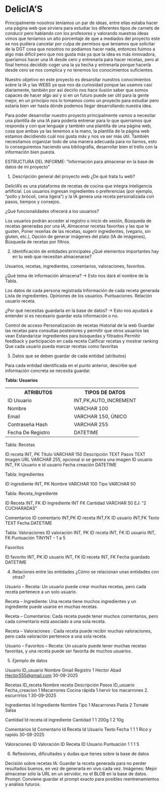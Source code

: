 # DelicIA’S

Principalmente nosotros teníamos un par de ideas, entre ellas estaba hacer una página web que sirviera para estudiar los diferentes tipos de carnets de conducir pero hablando con los 
profesores y valorando nuestras ideas vimos que teníamos un alto porcentaje de que a mediados del proyecto este se nos pudiera cancelar por culpa de permisos que teniamos que solicitar de la DGT cosa que nosotros no podíamos
hacer nada, entonces fuimos a algo más difícil pero que nos gusta más ya que la idea es más innovadora, queríamos hacer una IA desde cero y entrenarla para hacer recetas, pero al final
hemos decidido coger una Ia ya hecha y entrenarla porque hacerla desde cero se nos complica y no tenemos los conocimientos suficientes.

Nuestro objetivo en este proyecto es desarollar nuestros conocimientos sobre la IA  y las WEBS ya que nos da curiosidad porque las usamos casi diariamente, también por así decirlo nos hace ilusión saber 
que somos capaces de hacer algo así y si en un futuro puede ser útil para la gente mejor, en un principio nos lo tomamos como un proyecto para estudiar pero estaría bien 
ver hasta dónde podemos llegar desarrollando nuestra idea.

Para poder desarrollar nuestro proyecto principalmente vamos a necesitar una plantilla de una IA para poderla entrenar para lo que querramos que responda y con que lenguaje y también una plantilla de una 
página web, cosa que ambas ya las tenemos a la mano, la plantilla de la página web estamos decidiendo cuál nos gusta más y nos va ser más útil. También necesitamos organizar 
todo de una manera adecuada para no liarnos, esto lo conseguiremos haciendo una bibliografía, desarrollar bien el trello con la información bien puesta.

 ESTRUCTURA DEL INFORME:
"Información para almacenar en la base de datos de mi proyecto"     


1. Descripción general del proyecto web
¿De qué trata tu web?


DelicIA’s es una plataforma de recetas de cocina que integra inteligencia artificial. Los usuarios ingresan ingredientes o preferencias (por ejemplo, “pollo y brócoli, cena ligera”) y la IA genera una receta personalizada con pasos, tiempos y consejos.


¿Qué funcionalidades ofrecerá a los usuarios?


Los usuarios podrán acceder al registro o inicio de sesión, 
Búsqueda de recetas generadas por una IA, 
Almacenar recetas favoritas y las que te gusten, 
Poner reseñas de las recetas, sugerir ingredientes, (vegano, sin gluten, etc.), 
Opción de generar imágenes del plato (IA de imágenes), 
Búsqueda de recetas por filtros.


2. Identificación de entidades principales
¿Qué elementos importantes hay en tu web que necesitan almacenarse?


Usuarios, recetas, ingredientes, comentarios, valoraciones, favoritos.


¿Qué tema de información almacena? -> Esto nos dará el nombre de la Tabla.
	
Los datos de cada persona registrada 
Información de cada receta generada
Lista de ingredientes. 
Opiniones de los usuarios.
Puntuaciones.
Relación usuario receta.
	








¿Por qué necesitas guardarla en la base de datos? -> Esto nos ayudará a entender si es necesario guardar esta información o no.


Control de acceso
Personalización de recetas
Historial de la web
Guardar las recetas para consultas posteriores y permitir que otros usuarios las vean
Estandarizar ingredientes para búsquedas y filtrados
Permitir feedback y participación en cada receta 
Calificar recetas y mostrar ranking
Que cada usuario pueda marcar recetas como favoritas




3. Datos que se deben guardar de cada entidad (atributos)

Para cada entidad identificada en el punto anterior, describe qué información concreta se necesita guardar.

**Tabla: Usuarios**

<table>
  <tr>
    <th style="width: 200px;">ATRIBUTOS</th>
    <th style="width: 100px;">TIPOS DE DATOS</th>
  </tr>
  <tr>
    <td>ID Usuario</td>
    <td>INT,PK,AUTO_INCREMENT</td>
  </tr>
  <tr>
    <td>Nombre</td>
    <td>VARCHAR 100</td>
  </tr>
  <tr>
	<td>Email</td>
	<td>VARCHAR 150, ÚNICO</td>
  </tr>
  <tr>
	<td>Contraseña Hash</td>
	<td>VARCHAR 255</td>
  </tr>
  <tr>
	<td>Fecha De Registro</td>
	<td>DATETIME</td>
</table>

Tabla: Recetas

ID receta
 INT, PK
Título
VARCHAR 150
Descripción
TEXT
Pasos
TEXT
Imagen URL
VARCHAR 255, opcional si se genera una imagen
ID usuario
INT, FK Usuario e id usuario 
Fecha creación
DATETIME

Tabla: Ingredientes

ID ingrediente
 INT, PK
Nombre
VARCHAR 100
Tipo
VARCHAR 50

Tabla: Receta_Ingrediente

ID Receta
 INT, FK
ID Ingrediente
INT FK
Cantidad
VARCHAR 50          EJ: “2 CUCHARADAS”

Comentarios
ID comentario
INT,PK
ID receta
INT,FK
ID usuario
INT,FK
Texto
TEXT
Fecha
DATETIME

Tabla: Valoraciones
ID valoración
INT, PK
ID receta
INT, FK
ID usuario
INT, FK
Puntuación
TINYNT - 1 a 5

Favoritos

ID favorito
INT, PK
ID usuario
INT, FK
ID receta
INT, FK
Fecha guardado
DATETIME



4. Relaciones entre las entidades
¿Cómo se relacionan unas entidades con otras?


Usuario – Receta: 
Un usuario puede crear muchas recetas, pero cada receta pertenece a un solo usuario.


Receta – Ingrediente:
 Una receta tiene muchos ingredientes y un ingrediente puede usarse en muchas recetas.


Receta – Comentarios: 
Cada receta puede tener muchos comentarios, pero cada comentario está asociado a una sola receta.


Receta – Valoraciones : 
Cada receta puede recibir muchas valoraciones, pero cada valoración pertenece a una sola receta.


Usuario – Favoritos – Receta: 
Un usuario puede tener muchas recetas favoritas, y una receta puede ser favorita de muchos usuarios.




5. Ejemplo de datos 

Usuario
ID_usuario
Nombre 
Gmail
Registro
1
Hector Abad
Hector555@gmail.com
30-09-2025

Recetas
ID_receta
Nombre receta
Descripción
Pasos
ID_usuario
Fecha_creacion
1
Macarrones
Cocina rápida
1.hervir los macarrones 
2. escurrirlos
1
30-09-2025

Ingredientes
Id Ingrediente 
Nombre 
Tipo
1
Macarrones
Pasta
2
Tomate
Salsa

Cantidad
Id receta
id ingrediente 
Cantidad
1
1
200g
1
2
10g


Comentarios
Id Comentario
Id Receta
Id Usuario
Texto
Fecha
1
1
1
Rico y rapido
30-09-2025

Valoraciones
ID Valoración
ID Receta 
ID Usuario
Puntuación
1
1
1
5



6. Reflexiones, dificultades y dudas que tienes sobre la base de datos


Decisión sobre recetas IA:
 Guardar la receta generada para no perder resultados buenos, en vez de generarla en vivo cada vez.
Imágenes:
 Mejor almacenar sólo la URL en un servidor, no el BLOB en la base de datos.
Prompt:
 Conviene guardar el prompt exacto para posibles reentrenamientos y análisis futuros.
